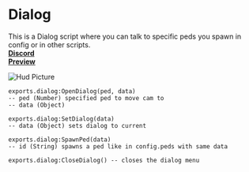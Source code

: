 
# Dialog

This is a Dialog script where you can talk to specific peds you spawn in config or in other scripts. <br>
[**Discord**](https://discord.gg/peYKn8CxHG) <br>
[**Preview**](https://streamable.com/rfjilt) <br>

![Hud Picture](https://i.imgur.com/4llTxBH.jpeg)

   

    exports.dialog:OpenDialog(ped, data)
    -- ped (Number) specified ped to move cam to
    -- data (Object) 
    
    exports.dialog:SetDialog(data)
    -- data (Object) sets dialog to current
    
    exports.dialog:SpawnPed(data)
    -- id (String) spawns a ped like in config.peds with same data
    
    exports.dialog:CloseDialog() -- closes the dialog menu
    
